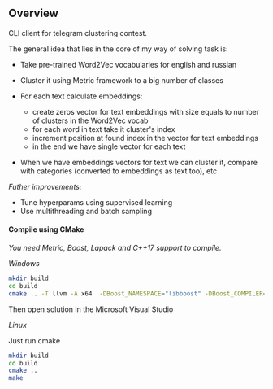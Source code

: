 ## Overview

CLI client for telegram clustering contest. 

The general idea that lies in the core of my way of solving task is:

- Take pre-trained Word2Vec vocabularies for english and russian
- Cluster it using Metric framework to a big number of classes 
- For each text calculate embeddings: 

  - create zeros vector for text embeddings with size equals to number of clusters in the Word2Vec vocab
  - for each word in text take it cluster's index
  - increment position at found index in the vector for text embeddings
  - in the end we have single vector for each text
- When we have embeddings vectors for text we can cluster it, compare with categories (converted to embeddings as text too), etc

*Futher improvements:*
- Tune hyperparams using supervised learning
- Use multithreading and batch sampling

#### Compile using CMake

*You need Metric, Boost, Lapack and C++17 support to compile.*

_Windows_

```bash
mkdir build
cd build
cmake .. -T llvm -A x64  -DBoost_NAMESPACE="libboost" -DBoost_COMPILER="-vc141" 
```
Then open solution in the Microsoft Visual Studio

_Linux_

Just run cmake
```bash
mkdir build
cd build
cmake ..
make
```